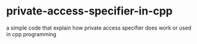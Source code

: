 # private-access-specifier-in-cpp
a simple code that explain how private access specifier does work or used in cpp programming 
